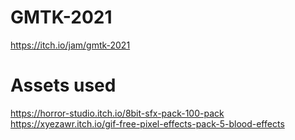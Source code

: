 # GMTK-2021
https://itch.io/jam/gmtk-2021

# Assets used
https://horror-studio.itch.io/8bit-sfx-pack-100-pack
https://xyezawr.itch.io/gif-free-pixel-effects-pack-5-blood-effects